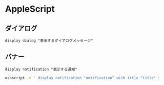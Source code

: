 # AppleScript

## ダイアログ

`display dialog "表示するダイアログメッセージ"`

## バナー

`display notification "表示する通知"`

```sh
osascript -e ' display notification "notification" with title "title" subtitle "subtitle" ';
```
